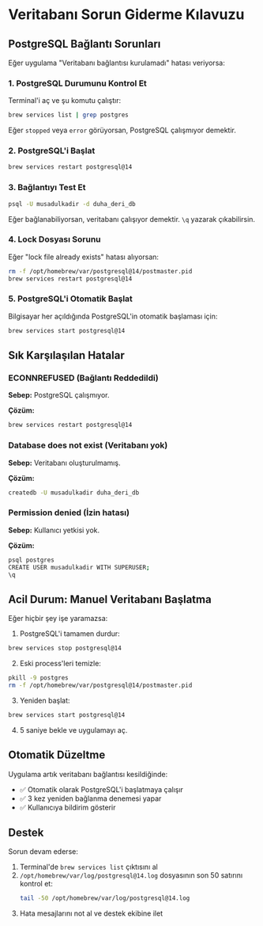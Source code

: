 # Veritabanı Sorun Giderme Kılavuzu

## PostgreSQL Bağlantı Sorunları

Eğer uygulama "Veritabanı bağlantısı kurulamadı" hatası veriyorsa:

### 1. PostgreSQL Durumunu Kontrol Et

Terminal'i aç ve şu komutu çalıştır:

```bash
brew services list | grep postgres
```

Eğer `stopped` veya `error` görüyorsan, PostgreSQL çalışmıyor demektir.

### 2. PostgreSQL'i Başlat

```bash
brew services restart postgresql@14
```

### 3. Bağlantıyı Test Et

```bash
psql -U musadulkadir -d duha_deri_db
```

Eğer bağlanabiliyorsan, veritabanı çalışıyor demektir. `\q` yazarak çıkabilirsin.

### 4. Lock Dosyası Sorunu

Eğer "lock file already exists" hatası alıyorsan:

```bash
rm -f /opt/homebrew/var/postgresql@14/postmaster.pid
brew services restart postgresql@14
```

### 5. PostgreSQL'i Otomatik Başlat

Bilgisayar her açıldığında PostgreSQL'in otomatik başlaması için:

```bash
brew services start postgresql@14
```

## Sık Karşılaşılan Hatalar

### ECONNREFUSED (Bağlantı Reddedildi)

**Sebep:** PostgreSQL çalışmıyor.

**Çözüm:**
```bash
brew services restart postgresql@14
```

### Database does not exist (Veritabanı yok)

**Sebep:** Veritabanı oluşturulmamış.

**Çözüm:**
```bash
createdb -U musadulkadir duha_deri_db
```

### Permission denied (İzin hatası)

**Sebep:** Kullanıcı yetkisi yok.

**Çözüm:**
```bash
psql postgres
CREATE USER musadulkadir WITH SUPERUSER;
\q
```

## Acil Durum: Manuel Veritabanı Başlatma

Eğer hiçbir şey işe yaramazsa:

1. PostgreSQL'i tamamen durdur:
```bash
brew services stop postgresql@14
```

2. Eski process'leri temizle:
```bash
pkill -9 postgres
rm -f /opt/homebrew/var/postgresql@14/postmaster.pid
```

3. Yeniden başlat:
```bash
brew services start postgresql@14
```

4. 5 saniye bekle ve uygulamayı aç.

## Otomatik Düzeltme

Uygulama artık veritabanı bağlantısı kesildiğinde:
- ✅ Otomatik olarak PostgreSQL'i başlatmaya çalışır
- ✅ 3 kez yeniden bağlanma denemesi yapar
- ✅ Kullanıcıya bildirim gösterir

## Destek

Sorun devam ederse:
1. Terminal'de `brew services list` çıktısını al
2. `/opt/homebrew/var/log/postgresql@14.log` dosyasının son 50 satırını kontrol et:
   ```bash
   tail -50 /opt/homebrew/var/log/postgresql@14.log
   ```
3. Hata mesajlarını not al ve destek ekibine ilet
